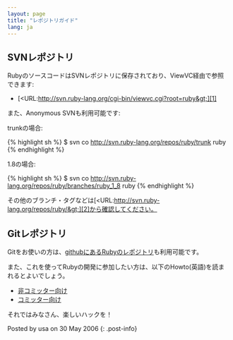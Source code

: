 ```yaml
---
layout: page
title: "レポジトリガイド"
lang: ja
---
```


## SVNレポジトリ

RubyのソースコードはSVNレポジトリに保存されており、ViewVC経由で参照できます:

* [&lt;URL:http://svn.ruby-lang.org/cgi-bin/viewvc.cgi?root=ruby&gt;][1]

また、Anonymous SVNも利用可能です:

trunkの場合:

{% highlight sh %}
$ svn co http://svn.ruby-lang.org/repos/ruby/trunk ruby
{% endhighlight %}

1\.8の場合:

{% highlight sh %}
$ svn co http://svn.ruby-lang.org/repos/ruby/branches/ruby_1_8 ruby
{% endhighlight %}

その他のブランチ・タグなどは[&lt;URL:http://svn.ruby-lang.org/repos/ruby/&gt;][2]から確認してください。

## Gitレポジトリ

Gitをお使いの方は、[githubにあるRubyのレポジトリ][3]も利用可能です。

また、これを使ってRubyの開発に参加したい方は、以下のHowto(英語)を読まれるとよいでしょう。

* [非コミッター向け][4]
* [コミッター向け][5]

それではみなさん、楽しいハックを！

Posted by usa on 30 May 2006
{: .post-info}



[1]: http://svn.ruby-lang.org/cgi-bin/viewvc.cgi?root=ruby
[2]: http://svn.ruby-lang.org/repos/ruby/
[3]: http://github.com/ruby/ruby
[4]: http://wiki.github.com/shyouhei/ruby/noncommitterhowto
[5]: http://wiki.github.com/shyouhei/ruby/committerhowto
